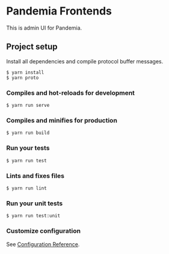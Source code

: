# Pandemia Frontends

This is admin UI for Pandemia.

## Project setup

Install all dependencies and compile protocol buffer messages.

```
$ yarn install
$ yarn proto
```

### Compiles and hot-reloads for development
```
$ yarn run serve
```

### Compiles and minifies for production
```
$ yarn run build
```

### Run your tests
```
$ yarn run test
```

### Lints and fixes files
```
$ yarn run lint
```

### Run your unit tests
```
$ yarn run test:unit
```

### Customize configuration
See [Configuration Reference](https://cli.vuejs.org/config/).

